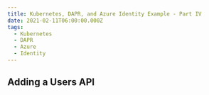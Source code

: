 ```yaml
---
title: Kubernetes, DAPR, and Azure Identity Example - Part IV
date: 2021-02-11T06:00:00.000Z
tags:
  - Kubernetes
  - DAPR
  - Azure
  - Identity
---
```


## Adding a Users API
